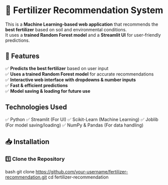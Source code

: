 # 🌱 Fertilizer Recommendation System  

This is a **Machine Learning-based web application** that recommends the **best fertilizer** based on soil and environmental conditions.  
It uses a **trained Random Forest model** and a **Streamlit UI** for user-friendly predictions.  

## 📌 Features  
✅ **Predicts the best fertilizer** based on user input  
✅ **Uses a trained Random Forest model** for accurate recommendations  
✅ **Interactive web interface with dropdowns & number inputs**  
✅ **Fast & efficient predictions**  
✅ **Model saving & loading for future use**  


## Technologies Used
✅ Python
✅ Streamlit (For UI)
✅ Scikit-Learn (Machine Learning)
✅ Joblib (For model saving/loading)
✅ NumPy & Pandas (For data handling)

## 📥 Installation  

### 1️⃣ **Clone the Repository**  
bash
git clone https://github.com/your-username/fertilizer-recommendation.git
cd fertilizer-recommendation
